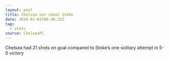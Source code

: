 ```yaml
---  
layout: post
title: Chelsea out shoot Stoke
date: 2018-01-01T00:48:32Z
tag:
  - stats
source: ChelseaFC
---
```

 
Chelsea had 21 shots on goal compared to Stoke’s one solitary attempt in 5-0 victory
